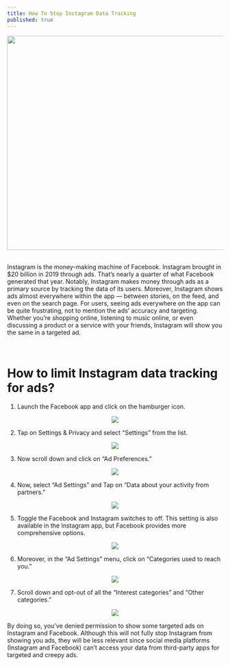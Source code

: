 ```yaml
---
title: How To Stop Instagram Data Tracking
published: true
---
```


<center><img align="center" width="1000" height="500" src="{{ site.baseurl }}/assets/images/insta/0.jpg"></center>

<br>

Instagram is the money-making machine of Facebook. Instagram brought in $20 billion in 2019 through ads. That’s nearly a quarter of what Facebook generated that year. Notably, Instagram makes money through ads as a primary source by tracking the data of its users. Moreover, Instagram shows ads almost everywhere within the app — between stories, on the feed, and even on the search page. For users, seeing ads everywhere on the app can be quite frustrating, not to mention the ads’ accuracy and targeting. Whether you’re shopping online, listening to music online, or even discussing a product or a service with your friends, Instagram will show you the same in a targeted ad.

<br>

# How to limit Instagram data tracking for ads?

1. Launch the Facebook app and click on the hamburger icon.

<center><img align="center"  src="{{ site.baseurl }}/assets/images/insta/1.jpg"></center>

2. Tap on Settings & Privacy and select “Settings” from the list.

<center><img align="center"  src="{{ site.baseurl }}/assets/images/insta/2.jpg"></center>

3. Now scroll down and click on “Ad Preferences.”

<center><img align="center"  src="{{ site.baseurl }}/assets/images/insta/3.jpg"></center>

4. Now, select “Ad Settings” and Tap on “Data about your activity from partners.”

<center><img align="center"  src="{{ site.baseurl }}/assets/images/insta/4.jpg"></center>

5. Toggle the Facebook and Instagram switches to off. This setting is also available in the Instagram app, but Facebook provides more comprehensive options.

<center><img align="center"  src="{{ site.baseurl }}/assets/images/insta/5.jpg"></center>

6. Moreover, in the “Ad Settings” menu, click on “Categories used to reach you.”

<center><img align="center"  src="{{ site.baseurl }}/assets/images/insta/6.jpg"></center>

7. Scroll down and opt-out of all the “Interest categories” and “Other categories.”

<center><img align="center"  src="{{ site.baseurl }}/assets/images/insta/7.jpg"></center>

By doing so, you’ve denied permission to show some targeted ads on Instagram and Facebook. Although this will not fully stop Instagram from showing you ads, they will be less relevant since social media platforms (Instagram and Facebook) can’t access your data from third-party apps for targeted and creepy ads.